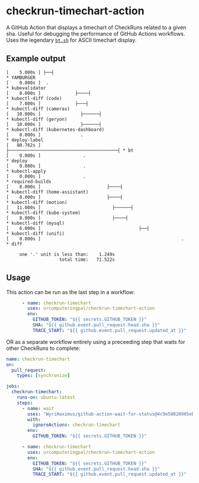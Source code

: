 # checkrun-timechart-action
A GitHub Action that displays a timechart of CheckRuns related to a given sha. Useful for debugging the performance of GitHub Actions workflows. Uses the legendary [`bt.sh`](https://github.com/simonsj/bt.sh) for ASCII timechart display.

## Example output

```
[    5.000s ] ├──┤                                                       * YAMBURGER
[    0.000s ]  .                                                         * kubevalidator
[    8.000s ]             ├────┤                                         * kubectl-diff (code)
[    7.000s ]             ├───┤                                          * kubectl-diff (cameras)
[   10.000s ]               ├──────┤                                     * kubectl-diff (geryon)
[   10.000s ]               ├──────┤                                     * kubectl-diff (kubernetes-dashboard)
[    0.000s ]               .                                            * deploy-label
[   80.762s ]                ├─────────────────────────────────────────┤ * bt
[    0.000s ]                .                                           * deploy
[    0.000s ]                .                                           * kubectl-apply
[    0.000s ]                .                                           * required-builds
[    8.000s ]                         ├────┤                             * kubectl-diff (home-assistant)
[    8.000s ]                         ├────┤                             * kubectl-diff (motion)
[   11.000s ]                           ├──────┤                         * kubectl-diff (kube-system)
[    8.000s ]                           ├────┤                           * kubectl-diff (mysql)
[    6.000s ]                                     ├──┤                   * kubectl-diff (unifi)
[    0.000s ]                                                     .      * diff

     one '.' unit is less than:    1.249s
                    total time:   71.522s
```

## Usage

This action can be run as the last step in a workflow:

```yaml
      - name: checkrun-timechart
        uses: urcomputeringpal/checkrun-timechart-action
        env:
          GITHUB_TOKEN: "${{ secrets.GITHUB_TOKEN }}"
          SHA: "${{ github.event.pull_request.head.sha }}"
          TRACE_START: "${{ github.event.pull_request.updated_at }}"
```

OR as a separate workflow entirely using a preceeding step that waits for other CheckRuns to complete:

```yaml
name: checkrun-timechart
on:
  pull_request:
    types: [synchronize]

jobs:
  checkrun-timechart:
    runs-on: ubuntu-latest
    steps:
      - name: wait
        uses: "WyriHaximus/github-action-wait-for-status@4c9e58820905eb246e88a413c39a9104cccf7e80"
        with:
          ignoreActions: checkrun-timechart
        env:
          GITHUB_TOKEN: "${{ secrets.GITHUB_TOKEN }}"

      - name: checkrun-timechart
        uses: urcomputeringpal/checkrun-timechart-action
        env:
          GITHUB_TOKEN: "${{ secrets.GITHUB_TOKEN }}"
          SHA: "${{ github.event.pull_request.head.sha }}"
          TRACE_START: "${{ github.event.pull_request.updated_at }}"
```